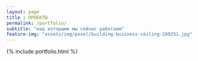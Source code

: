 ```yaml
--- 
layout: page
title : ПРОЕКТЫ
permalink: /portfolio/
subtitle: "над которыми мы сейчас работаем" 
feature-img: "assets/img/pexel/building-business-ceiling-209251.jpg"
---
```


{% include portfolio.html %}
